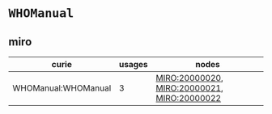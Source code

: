 # `WHOManual`

## miro

| curie               |   usages | nodes                                                                                                                                                               |
|---------------------|----------|---------------------------------------------------------------------------------------------------------------------------------------------------------------------|
| WHOManual:WHOManual |        3 | [MIRO:20000020](https://bioregistry.io/MIRO:20000020), [MIRO:20000021](https://bioregistry.io/MIRO:20000021), [MIRO:20000022](https://bioregistry.io/MIRO:20000022) |


